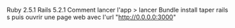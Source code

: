 Ruby 2.5.1
Rails 5.2.1
Comment lancer l'app >
lancer Bundle install
taper rails s
puis ouvrir une page web avec l'url "http://0.0.0.0:3000"
